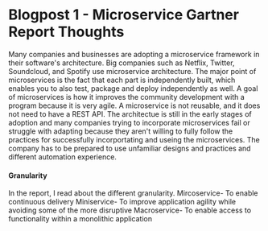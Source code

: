 # Blogpost 1 - Microservice Gartner Report Thoughts
Many companies and businesses are adopting a microservice framework in their software's architecture. 
Big companies such as Netflix, Twitter, Soundcloud, and Spotify use microservice architecture. 
The major point of microservices is the fact that each part is independently built, which enables you to also test, package and deploy independently as well.
A goal of microservices is how it improves the community development with a program because it is very agile.
A microservice is not reusable, and it does not need to have a REST API. 
The architectue is still in the early stages of adoption and many companies trying to incorporate microservices fail or struggle with adapting because they aren't willing to fully follow the practices for successfully incorportating and useing the microservices. 
The company has to be prepared to use unfamiliar designs and practices and different automation experience. 

#### Granularity
In the report, I read about the different granularity.
Mircoservice- To enable continuous delivery
Miniservice- To improve application agility while avoiding some of the more disruptive
Macroservice- To enable access to functionality within a monolithic application

